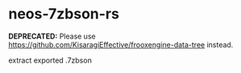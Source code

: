 # neos-7zbson-rs

**DEPRECATED:** Please use https://github.com/KisaragiEffective/frooxengine-data-tree instead.

extract exported .7zbson
